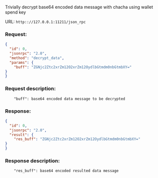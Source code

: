 Trivially decrypt base64 encoded data message with chacha using wallet spend key

URL: ```http:://127.0.0.1:11211/json_rpc```
### Request: 
```json
{
  "id": 0,
  "jsonrpc": "2.0",
  "method": "decrypt_data",
  "params": {
    "buff": "ZGNjc2Ztc2xrZm12O2xrZm12OydlbGtmdm0nbGtmbXY="
}
}
```
### Request description: 
```
    "buff": base64 encoded data message to be decrypted

```
### Response: 
```json
{
  "id": 0,
  "jsonrpc": "2.0",
  "result": {
    "res_buff": "ZGNjc2Ztc2xrZm12O2xrZm12OydlbGtmdm0nbGtmbXY="
}
}
```
### Response description: 
```
    "res_buff": base64 encoded resulted data message

```
